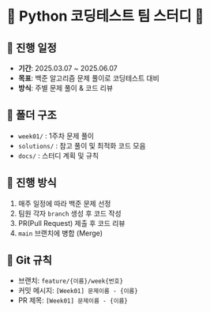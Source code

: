 # 📝 Python 코딩테스트 팀 스터디 🚀

## 📅 진행 일정
- **기간**: 2025.03.07 ~ 2025.06.07
- **목표**: 백준 알고리즘 문제 풀이로 코딩테스트 대비
- **방식**: 주별 문제 풀이 & 코드 리뷰

## 📂 폴더 구조
- `week01/` : 1주차 문제 풀이
- `solutions/` : 참고 풀이 및 최적화 코드 모음
- `docs/` : 스터디 계획 및 규칙

## 📜 진행 방식
1. 매주 일정에 따라 백준 문제 선정
2. 팀원 각자 `branch` 생성 후 코드 작성
3. PR(Pull Request) 제출 후 코드 리뷰
4. `main` 브랜치에 병합 (Merge)

## 📌 Git 규칙
- 브랜치: `feature/{이름}/week{번호}`
- 커밋 메시지: `[Week01] 문제이름 - {이름}`
- PR 제목: `[Week01] 문제이름 - {이름}`
